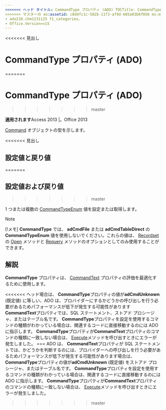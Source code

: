 ```yaml
---
<<<<<<< ヘッド タイトル: CommandType プロパティ (ADO) TOCTitle: CommandType プロパティ (ADO) === タイトル: CommandType プロパティ (ADO) TOCTitle: CommandType プロパティ (ADO)
>>>>>>> マスターの ms:assetid: c8d4fc1c-502b-11f3-af9d-605a03b6f056 ms:mtpsurl: https://msdn.microsoft.com/library/JJ249976(v=office.15) ms:contentKeyID: 48547663 ms.date: 2015/09/18 mtps_version: v=office.15 f1_keywords:
- ado210.chm1231125 f1_categories。
- Office.Version=v15
---
```


<<<<<<< 見出し
# <a name="commandtype-property-ado"></a>CommandType プロパティ (ADO)
=======
# <a name="commandtype-property-ado"></a>CommandType プロパティ (ADO)
>>>>>>> master


**適用されます**Access 2013 |。Office 2013

[Command](command-object-ado.md) オブジェクトの型を示します。

<<<<<<< 見出し
## <a name="settings-and-return-values"></a>設定値と戻り値
=======
## <a name="settings-and-return-values"></a>設定値および戻り値
>>>>>>> master

1 つまたは複数の [CommandTypeEnum](commandtypeenum.md) 値を設定または取得します。

> [!NOTE]
> [!メモ] **CommandType** では、 **adCmdFile** または **adCmdTableDirect** の **CommandTypeEnum** 値を使用しないでください。これらの値は、 [Recordset](open-method-ado-recordset.md) の [Open](requery-method-ado.md) メソッドと [Requery](recordset-object-ado.md) メソッドのオプションとしてのみ使用することができます。


## <a name="remarks"></a>解説

**CommandType** プロパティは、 [CommandText](commandtext-property-ado.md) プロパティの評価を最適化するために使用します。

<<<<<<< ヘッド場合は、 **CommandType**プロパティの値が**adCmdUnknown** (既定値) に等しい、ADO は、プロバイダーにするかどうかの呼び出しを行う必要があるためパフォーマンスが低下が発生する可能性があります**CommandText**プロパティでは、SQL ステートメント、ストアド プロシージャ、またはテーブル名です。 **CommandType**プロパティを設定を使用するコマンドの種類がわかっている場合は、関連するコードに直接移動するのには ADO に指示します。 **CommandType**プロパティが**CommandText**プロパティのコマンドの種類に一致しない場合は、 [Execute](https://msdn.microsoft.com/library/jj248785\(v=office.15\))メソッドを呼び出すときにエラーが発生しました。
=== ADO は、 **CommandText**プロパティが SQL ステートメントでは、かどうかを判断するのには、プロバイダーへの呼び出しを行う必要があるためパフォーマンスが低下が発生する可能性があります場合は、 **CommandType**プロパティの値が**adCmdUnknown** (既定値) をストアド プロシージャ、またはテーブル名です。 **CommandType**プロパティを設定を使用するコマンドの種類がわかっている場合は、関連するコードに直接移動するのには ADO に指示します。 **CommandType**プロパティが**CommandText**プロパティのコマンドの種類に一致しない場合は、 [Execute](https://docs.microsoft.com/office/vba/access/concepts/miscellaneous/execute-method-ado-command)メソッドを呼び出すときにエラーが発生しました。
>>>>>>> master

